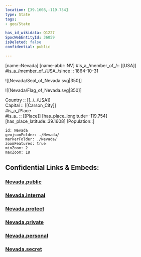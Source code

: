 ```yaml
---
location: [39.1608,-119.754] 
type: State
tags:
- geo/State

has_id_wikidata: Q1227 
SpocWebEntityId: 36059
isDeleted: false
confidential: public

---
```

[name::Nevada] 
[name-abbr::NV] 
#is_a_/member_of_/:: [[USA]]
#is_a_/member_of_/USA_/since :: 1864-10-31  


![[Nevada/Seal_of_Nevada.svg|350]] 

![[Nevada/Flag_of_Nevada.svg|350]] 

Country :: [[../../USA]]  
Capital :: [[Carson_City]]  
#is_a_/Place  
#is_a_ :: [[Place]] 
[has_place_longitude::-119.754] 
[has_place_latitude::39.1608] 
[Population::] 



```leaflet
id: Nevada
geojsonFolder: ./Nevada/
markerFolder: ./Nevada/
zoomFeatures: true 
minZoom: 2 
maxZoom: 18
```


## Confidential Links & Embeds: 

### [Nevada.public](/_public/\Earth\Continent\America~North\USA\USA~PacificNevada.public.md) 

### [Nevada.internal](/_internal/\Earth\Continent\America~North\USA\USA~PacificNevada.internal.md) 

### [Nevada.protect](/_protect/\Earth\Continent\America~North\USA\USA~PacificNevada.protect.md) 

### [Nevada.private](/_private/\Earth\Continent\America~North\USA\USA~PacificNevada.private.md) 

### [Nevada.personal](/_personal/\Earth\Continent\America~North\USA\USA~PacificNevada.personal.md) 

### [Nevada.secret](/_secret/\Earth\Continent\America~North\USA\USA~PacificNevada.secret.md)

